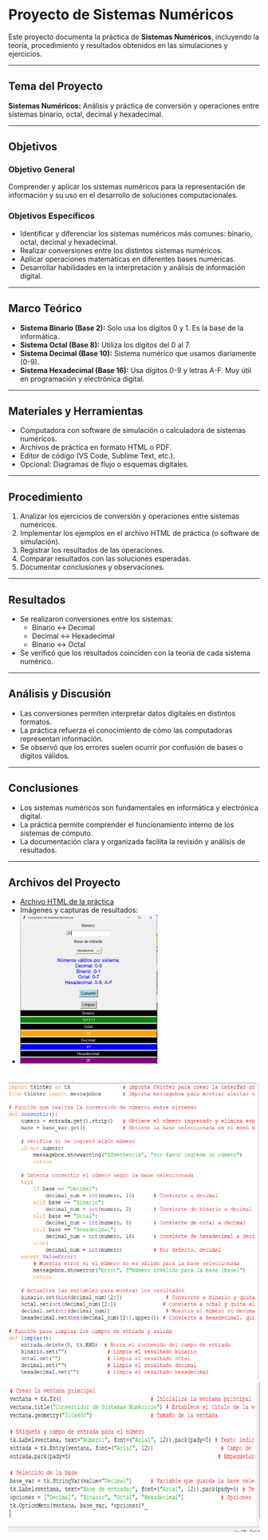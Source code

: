 # Proyecto de Sistemas Numéricos

Este proyecto documenta la práctica de **Sistemas Numéricos**, incluyendo la teoría, procedimiento y resultados obtenidos en las simulaciones y ejercicios.

---

## Tema del Proyecto

**Sistemas Numéricos:** Análisis y práctica de conversión y operaciones entre sistemas binario, octal, decimal y hexadecimal.

---

## Objetivos

### Objetivo General
Comprender y aplicar los sistemas numéricos para la representación de información y su uso en el desarrollo de soluciones computacionales.

### Objetivos Específicos
- Identificar y diferenciar los sistemas numéricos más comunes: binario, octal, decimal y hexadecimal.  
- Realizar conversiones entre los distintos sistemas numéricos.  
- Aplicar operaciones matemáticas en diferentes bases numéricas.  
- Desarrollar habilidades en la interpretación y análisis de información digital.

---

## Marco Teórico

- **Sistema Binario (Base 2):** Solo usa los dígitos 0 y 1. Es la base de la informática.  
- **Sistema Octal (Base 8):** Utiliza los dígitos del 0 al 7.  
- **Sistema Decimal (Base 10):** Sistema numérico que usamos diariamente (0-9).  
- **Sistema Hexadecimal (Base 16):** Usa dígitos 0-9 y letras A-F. Muy útil en programación y electrónica digital.

---

## Materiales y Herramientas

- Computadora con software de simulación o calculadora de sistemas numéricos.  
- Archivos de práctica en formato HTML o PDF.  
- Editor de código (VS Code, Sublime Text, etc.).  
- Opcional: Diagramas de flujo o esquemas digitales.

---

## Procedimiento

1. Analizar los ejercicios de conversión y operaciones entre sistemas numéricos.  
2. Implementar los ejemplos en el archivo HTML de práctica (o software de simulación).  
3. Registrar los resultados de las operaciones.  
4. Comparar resultados con las soluciones esperadas.  
5. Documentar conclusiones y observaciones.

---

## Resultados

- Se realizaron conversiones entre los sistemas:  
  - Binario ↔ Decimal  
  - Decimal ↔ Hexadecimal  
  - Binario ↔ Octal  
- Se verificó que los resultados coinciden con la teoría de cada sistema numérico.

---

## Análisis y Discusión

- Las conversiones permiten interpretar datos digitales en distintos formatos.  
- La práctica refuerza el conocimiento de cómo las computadoras representan información.  
- Se observó que los errores suelen ocurrir por confusión de bases o dígitos válidos.

---

## Conclusiones

- Los sistemas numéricos son fundamentales en informática y electrónica digital.  
- La práctica permite comprender el funcionamiento interno de los sistemas de cómputo.  
- La documentación clara y organizada facilita la revisión y análisis de resultados.

---

## Archivos del Proyecto

- [Archivo HTML de la práctica](./REPOSITORIO.html)  
- Imágenes y capturas de resultados:
- <img src="Captura de pantalla 2025-08-21 210509.png" height="300" alt="">
<br>
<img src="Captura de pantalla 2025-08-21 210746.png" height="600" alt="">
<br>
<img src="Captura de pantalla 2025-08-21 210759.png" height="300" alt="">
<br>
